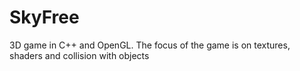# SkyFree
3D game in C++ and OpenGL. The focus of the game is on textures, shaders and collision with objects

